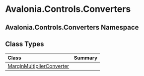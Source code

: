 # Avalonia.Controls.Converters

## Avalonia.Controls.Converters Namespace

## Class Types <a id="ClassTypes"></a>

| Class | Summary |
| :--- | :--- |
| [MarginMultiplierConverter](http://reference.avaloniaui.net/api/Avalonia.Controls.Converters/MarginMultiplierConverter) |  |

